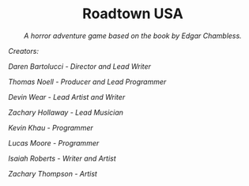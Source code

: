 <h1 align="center">Roadtown USA</h1>

<p align="center"><em>A horror adventure game based on the book by Edgar Chambless.</em></p>

<p ><em>Creators: 

Daren Bartolucci - Director and Lead Writer

Thomas Noell - Producer and Lead Programmer

Devin Wear - Lead Artist and Writer

Zachary Hollaway - Lead Musician

Kevin Khau - Programmer

Lucas Moore - Programmer

Isaiah Roberts - Writer and Artist

Zachary Thompson - Artist</em></p>
 
